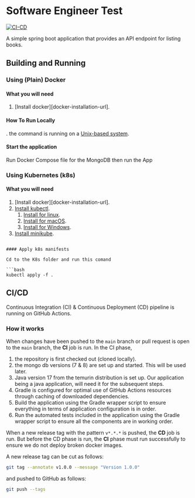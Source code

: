 # Software Engineer Test

[![CI-CD](https://github.com/ajharry69/kyosk-test/actions/workflows/ci-cd.yml/badge.svg)](https://github.com/Jmumo/InfraOps/blob/main/.github/workflows/maven.yml)

A simple spring boot application that provides an API endpoint for listing books.

## Building and Running

### Using (Plain) Docker

#### What you will need

1. [Install docker][docker-installation-url].

#### How To Run Locally

. the command is running on a [Unix-based system](https://en.wikipedia.org/wiki/List_of_Unix_systems).

#### Start the application

Run Docker Compose file for the MongoDB then run the App

### Using Kubernetes (k8s)

#### What you will need

1. [Install docker][docker-installation-url].
2. [Install kubectl](https://kubernetes.io/docs/reference/kubectl/).
   1. [Install for linux](https://kubernetes.io/docs/tasks/tools/install-kubectl-linux/).
   2. [Install for macOS](https://kubernetes.io/docs/tasks/tools/install-kubectl-macos/).
   3. [Install for Windows](https://kubernetes.io/docs/tasks/tools/install-kubectl-windows/).
3. [Install minikube](https://minikube.sigs.k8s.io/docs/start/).


```

#### Apply k8s manifests

Cd to the K8s folder and run this comand 

```bash
kubectl apply -f . 
```


## CI/CD

Continuous Integration (CI) & Continuous Deployment (CD) pipeline is running on GitHub Actions.

### How it works

When changes have been pushed to the `main` branch or pull request is open to the `main` branch, the **CI** job is run.
In the CI phase,

1. the repository is first checked out (cloned locally).
2. the mongo db versions (7 & 8) are set up and started. This will be used later.
3. Java version 17 from the temurin distribution is set up.
   Our application being a java application, will need it for the subsequent steps.
4. Gradle is configured for optimal use of GitHub Actions resources through caching of downloaded dependencies.
5. Build the application using the Gradle wrapper script to ensure everything in terms of application configuration is
   in order.
6. Run the automated tests included in the application using the Gradle wrapper script to ensure all the components are
   in working order.

When a new release tag with the pattern `v*.*.*` is pushed, the **CD** job is run.
But before the CD phase is run, the **CI** phase must run successfully to ensure we do not deploy broken docker images.

A new release tag can be cut as follows:

```bash
git tag --annotate v1.0.0 --message "Version 1.0.0"
```

and pushed to GitHub as follows:

```bash
git push --tags
```

